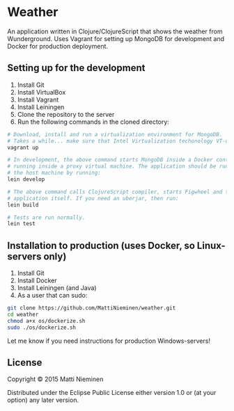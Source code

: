 # Weather

An application written in Clojure/ClojureScript that shows the weather from
Wunderground. Uses Vagrant for setting up MongoDB for development and Docker
for production deployment.

## Setting up for the development

1. Install Git
2. Install VirtualBox
3. Install Vagrant
4. Install Leiningen
5. Clone the repository to the server
6. Run the following commands in the cloned directory:

```bash
# Download, install and run a virtualization environment for MongoDB.
# Takes a while... make sure that Intel Virtualization techonology VT-d is on
vagrant up

# In development, the above command starts MongoDB inside a Docker container
# running inside a proxy virtual machine. The application should be run at
# the host machine by running:
lein develop

# The above command calls ClojureScript compiler, starts Figwheel and the
# application itself. If you need an uberjar, then run:
lein build

# Tests are run normally.
lein test
```

## Installation to production (uses Docker, so Linux-servers only)

1. Install Git
2. Install Docker
3. Install Leiningen (and Java)
3. As a user that can sudo:

```bash
git clone https://github.com/MattiNieminen/weather.git
cd weather
chmod a+x os/dockerize.sh
sudo ./os/dockerize.sh
```

Let me know if you need instructions for production Windows-servers!

## License

Copyright © 2015 Matti Nieminen

Distributed under the Eclipse Public License either version 1.0 or (at
your option) any later version.
